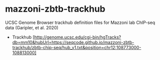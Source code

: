 # mazzoni-zbtb-trackhub

UCSC Genome Browser trackhub definition files for Mazzoni lab ChIP-seq data (Garipler, et al. 2020)

* Trackhub [http://genome.ucsc.edu/cgi-bin/hgTracks?db=mm10&hubUrl=https://seqcode.github.io/mazzoni-zbtb-trackhub/zbtb-chip-seq/hub_v1.txt&position=chr12:108773000-108813000]
